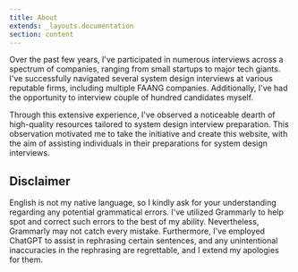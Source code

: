 ```yaml
---
title: About
extends: _layouts.documentation
section: content
---
```


Over the past few years, I've participated in numerous interviews across a spectrum of companies, ranging from small startups to major tech giants. I've successfully navigated several system design interviews at various reputable firms, including multiple FAANG companies. Additionally, I've had the opportunity to interview couple of hundred candidates myself.

Through this extensive experience, I've observed a noticeable dearth of high-quality resources tailored to system design interview preparation. This observation motivated me to take the initiative and create this website, with the aim of assisting individuals in their preparations for system design interviews.

## Disclaimer

English is not my native language, so I kindly ask for your understanding regarding any potential grammatical errors. I've utilized Grammarly to help spot and correct such errors to the best of my ability. Nevertheless, Grammarly may not catch every mistake. Furthermore, I've employed ChatGPT to assist in rephrasing certain sentences, and any unintentional inaccuracies in the rephrasing are regrettable, and I extend my apologies for them.
